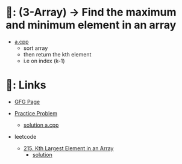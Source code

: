 # 📄: (3-Array) -> Find the maximum and minimum element in an array

- [a.cpp](./a.cpp)
  - sort array
  - then return the kth element
  - i.e on index (k-1)

# 🔗: Links

- [GFG Page](https://www.geeksforgeeks.org/kth-smallest-largest-element-in-unsorted-array/)
- [Practice Problem](https://practice.geeksforgeeks.org/problems/kth-smallest-element5635/1)
  - [solution a.cpp](./a.cpp)

- leetcode
  - [215. Kth Largest Element in an Array](https://leetcode.com/problems/kth-largest-element-in-an-array/)
    - [solution](https://leetcode.com/problems/kth-largest-element-in-an-array/solutions/2879178/)
